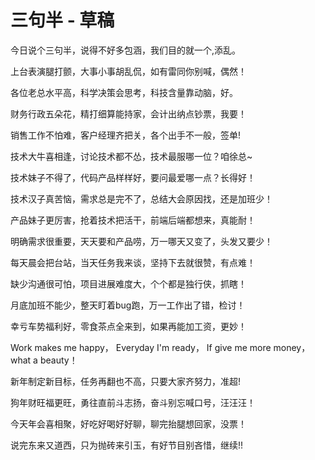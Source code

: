﻿# 三句半 - 草稿

今日说个三句半，说得不好多包涵，我们目的就一个,添乱。

上台表演腿打颤，大事小事胡乱侃，如有雷同你别喊，偶然！

各位老总水平高，科学决策会思考，科技含量靠动脑，好。

财务行政五朵花，精打细算能持家，会计出纳点钞票，我要！

销售工作不怕难，客户经理齐把关，各个出手不一般，签单!

技术大牛喜相逢，讨论技术都不怂，技术最服哪一位？咱徐总~

技术妹子不得了，代码产品样样好，要问最爱哪一点？长得好！

技术汉子真苦恼，需求总是完不了，总结大会原因找，还是加班少！

产品妹子更厉害，抢着技术把活干，前端后端都想来，真能耐！

明确需求很重要，天天要和产品唠，万一哪天又变了，头发又要少！

每天晨会把台站，当天任务我来谈，坚持下去就很赞，有点难！

缺少沟通很可怕，项目进展难度大，个个都是独行侠，抓瞎！

月底加班不能少，整天盯着bug跑，万一工作出了错，检讨！

幸亏车势福利好，零食茶点全来到，如果再能加工资，更妙！

Work makes me happy， Everyday I'm ready， If give me more money， what a beauty！

新年制定新目标，任务再翻也不高，只要大家齐努力，准超!

狗年财旺福更旺，勇往直前斗志扬，奋斗别忘喊口号，汪汪汪！

今天年会喜相聚，好吃好喝好好聊，聊完抬腿想回家，没票！

说完东来又道西，只为抛砖来引玉，有好节目别吝惜，继续!!
